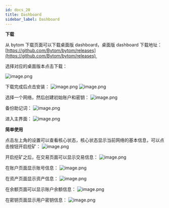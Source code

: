 ```yaml
---
id: docs_20
title: Dashboard
sidebar_label: Dashboard
---
```


**下载**

从 bytom 下载页面可以下载桌面版 dashboard，桌面版 dashboard 下载地址：[https://github.com/Bytom/bytom/releases](https://github.com/Bytom/bytom/releases) 

选择对应的桌面版本点击下载：

![image.png](img/31.png)

下载完成后点击安装：
![image.png](img/32.png)
![image.png](img/33.png)

选择一个网络，然后创建初始账户和密钥：
![image.png](img/34.png)

备份助记词：
![image.png](img/35.png)

进入主界面：
![image.png](img/36.png)

**简单使用**

点击左上角的设置可以查看核心状态，核心状态显示当前网络的基本信息，可以点击按钮开启挖矿：
![image.png](img/37.png)

开启挖矿之后，在交易页面可以显示交易信息：
![image.png](img/38.png)

在账户页面显示账号信息：
![image.png](img/39.png)

在资产页面显示资产信息：
![image.png](img/40.png)

在余额页面可以显示账户余额信息：
![image.png](img/41.png)

在密钥页面显示用户密钥信息：
![image.png](img/42.png)

